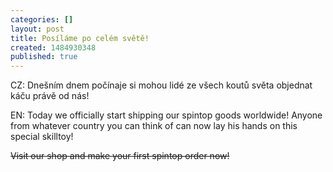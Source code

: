 ```yaml
---
categories: []
layout: post
title: Posíláme po celém světě!
created: 1484930348
published: true
---
```

<p>CZ: Dnešním dnem počínaje si mohou lidé ze všech koutů světa objednat káču právě od nás!</p>

<p>EN: Today we officially start shipping our spintop goods worldwide! Anyone from whatever country you can think of can now lay his hands on this special skilltoy!</p>

<p><s>Visit our shop and make your first spintop order now!</s></p>

